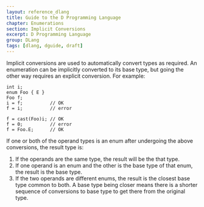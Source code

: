 ```yaml
---
layout: reference_dlang
title: Guide to the D Programming Language
chapter: Enumerations
section: Implicit Conversions
excerpt: D Programming Language
group: DLang
tags: [dlang, dguide, draft]
---
```


Implicit conversions are used to automatically convert types as required.
An enumeration can be implicitly converted to its base type, but going the other way requires an explicit conversion.
For example:

~~~
int i;
enum Foo { E }
Foo f;
i = f;          // OK
f = i;          // error

f = cast(Foo)i; // OK
f = 0;          // error
f = Foo.E;      // OK
~~~

If one or both of the operand types is an enum after undergoing the above conversions, the
result type is:

1. If the operands are the same type, the result will be the that type.
2. If one operand is an enum and the other is the base type of that enum, the result is the base type.
3. If the two operands are different enums, the result is the closest base type common to both.
   A base type being closer means there is a shorter sequence of conversions to base type to get there from the original type.
